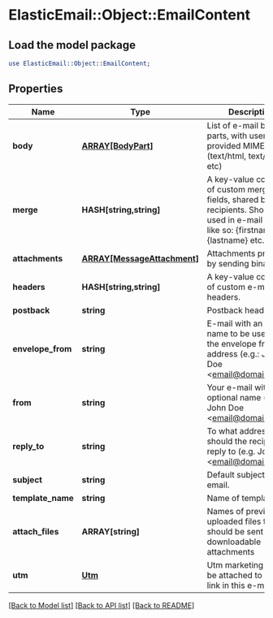 # ElasticEmail::Object::EmailContent

## Load the model package
```perl
use ElasticEmail::Object::EmailContent;
```

## Properties
Name | Type | Description | Notes
------------ | ------------- | ------------- | -------------
**body** | [**ARRAY[BodyPart]**](BodyPart.md) | List of e-mail body parts, with user-provided MIME types (text/html, text/plain etc) | [optional] 
**merge** | **HASH[string,string]** | A key-value collection of custom merge fields, shared between recipients. Should be used in e-mail body like so: {firstname}, {lastname} etc. | [optional] 
**attachments** | [**ARRAY[MessageAttachment]**](MessageAttachment.md) | Attachments provided by sending binary data | [optional] 
**headers** | **HASH[string,string]** | A key-value collection of custom e-mail headers. | [optional] 
**postback** | **string** | Postback header. | [optional] 
**envelope_from** | **string** | E-mail with an optional name to be used as the envelope from address (e.g.: John Doe &lt;email@domain.com&gt;) | [optional] 
**from** | **string** | Your e-mail with an optional name (e.g.: John Doe &lt;email@domain.com&gt;) | [optional] 
**reply_to** | **string** | To what address should the recipients reply to (e.g. John Doe &lt;email@domain.com&gt;) | [optional] 
**subject** | **string** | Default subject of email. | [optional] 
**template_name** | **string** | Name of template. | [optional] 
**attach_files** | **ARRAY[string]** | Names of previously uploaded files that should be sent as downloadable attachments | [optional] 
**utm** | [**Utm**](Utm.md) | Utm marketing data to be attached to every link in this e-mail. | [optional] 

[[Back to Model list]](../README.md#documentation-for-models) [[Back to API list]](../README.md#documentation-for-api-endpoints) [[Back to README]](../README.md)


